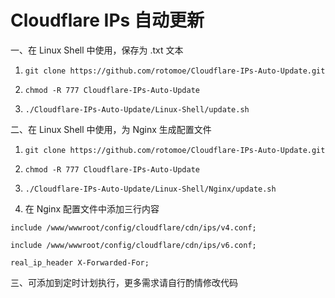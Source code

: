 # Cloudflare IPs 自动更新  

一、在 Linux Shell 中使用，保存为 .txt 文本  

1. `git clone https://github.com/rotomoe/Cloudflare-IPs-Auto-Update.git`  

2. `chmod -R 777 Cloudflare-IPs-Auto-Update`  

3. `./Cloudflare-IPs-Auto-Update/Linux-Shell/update.sh`

二、在 Linux Shell 中使用，为 Nginx 生成配置文件  

1. `git clone https://github.com/rotomoe/Cloudflare-IPs-Auto-Update.git`  

2. `chmod -R 777 Cloudflare-IPs-Auto-Update`  

3. `./Cloudflare-IPs-Auto-Update/Linux-Shell/Nginx/update.sh`  

4. 在 Nginx 配置文件中添加三行内容

 `include /www/wwwroot/config/cloudflare/cdn/ips/v4.conf;`  

 `include /www/wwwroot/config/cloudflare/cdn/ips/v6.conf;`  

 `real_ip_header X-Forwarded-For;`  

三、可添加到定时计划执行，更多需求请自行酌情修改代码
